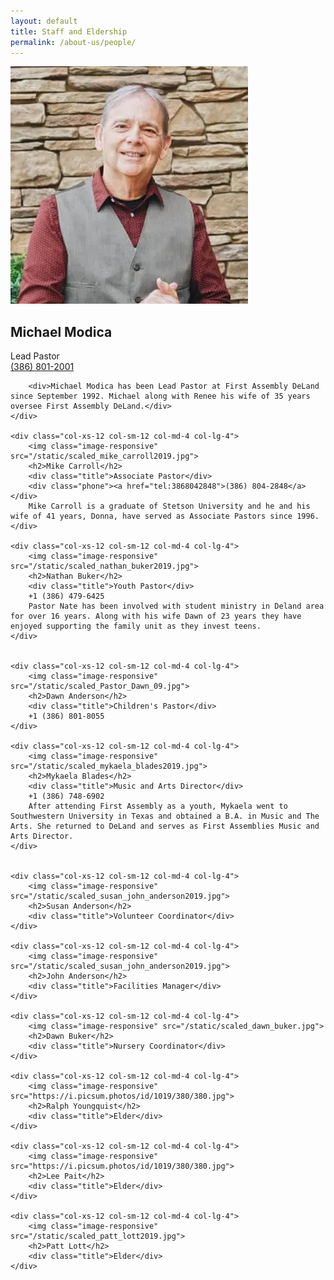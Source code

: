 ```yaml
---
layout: default
title: Staff and Eldership
permalink: /about-us/people/
---
```


<div class="staff row">
    <div class="col-xs-12 col-sm-12 col-md-4 col-lg-4">
        <img class="image-responsive" src="/static/scaled_mike_modica2019.jpg">
        <h2>Michael Modica</h2>
        <div class="title">Lead Pastor</div>
        <div class="phone"><a href="tel:3868012001">(386) 801-2001</a></div>

        <div>Michael Modica has been Lead Pastor at First Assembly DeLand since September 1992. Michael along with Renee his wife of 35 years oversee First Assembly DeLand.</div>
    </div>

    <div class="col-xs-12 col-sm-12 col-md-4 col-lg-4">
        <img class="image-responsive" src="/static/scaled_mike_carroll2019.jpg">
        <h2>Mike Carroll</h2>
        <div class="title">Associate Pastor</div>
        <div class="phone"><a href="tel:3868042848">(386) 804-2848</a></div>
        Mike Carroll is a graduate of Stetson University and he and his wife of 41 years, Donna, have served as Associate Pastors since 1996.
    </div>

    <div class="col-xs-12 col-sm-12 col-md-4 col-lg-4">
        <img class="image-responsive" src="/static/scaled_nathan_buker2019.jpg">
        <h2>Nathan Buker</h2>
        <div class="title">Youth Pastor</div>
        +1 (386) 479-6425
        Pastor Nate has been involved with student ministry in Deland area for over 16 years. Along with his wife Dawn of 23 years they have enjoyed supporting the family unit as they invest teens.
    </div>


    <div class="col-xs-12 col-sm-12 col-md-4 col-lg-4">
        <img class="image-responsive" src="/static/scaled_Pastor_Dawn_09.jpg">
        <h2>Dawn Anderson</h2>
        <div class="title">Children's Pastor</div>
        +1 (386) 801-8055
    </div>

    <div class="col-xs-12 col-sm-12 col-md-4 col-lg-4">
        <img class="image-responsive" src="/static/scaled_mykaela_blades2019.jpg">
        <h2>Mykaela Blades</h2>
        <div class="title">Music and Arts Director</div>
        +1 (386) 748-6902
        After attending First Assembly as a youth, Mykaela went to Southwestern University in Texas and obtained a B.A. in Music and The Arts. She returned to DeLand and serves as First Assemblies Music and Arts Director.
    </div>


    <div class="col-xs-12 col-sm-12 col-md-4 col-lg-4">
        <img class="image-responsive" src="/static/scaled_susan_john_anderson2019.jpg">
        <h2>Susan Anderson</h2>
        <div class="title">Volunteer Coordinator</div>
    </div>

    <div class="col-xs-12 col-sm-12 col-md-4 col-lg-4">
        <img class="image-responsive" src="/static/scaled_susan_john_anderson2019.jpg">
        <h2>John Anderson</h2>
        <div class="title">Facilities Manager</div>
    </div>

    <div class="col-xs-12 col-sm-12 col-md-4 col-lg-4">
        <img class="image-responsive" src="/static/scaled_dawn_buker.jpg">
        <h2>Dawn Buker</h2>
        <div class="title">Nursery Coordinator</div>
    </div>

    <div class="col-xs-12 col-sm-12 col-md-4 col-lg-4">
        <img class="image-responsive" src="https://i.picsum.photos/id/1019/380/380.jpg">
        <h2>Ralph Youngquist</h2>
        <div class="title">Elder</div>
    </div>

    <div class="col-xs-12 col-sm-12 col-md-4 col-lg-4">
        <img class="image-responsive" src="https://i.picsum.photos/id/1019/380/380.jpg">
        <h2>Lee Pait</h2>
        <div class="title">Elder</div>
    </div>

    <div class="col-xs-12 col-sm-12 col-md-4 col-lg-4">
        <img class="image-responsive" src="/static/scaled_patt_lott2019.jpg">
        <h2>Patt Lott</h2>
        <div class="title">Elder</div>
    </div>
</div>